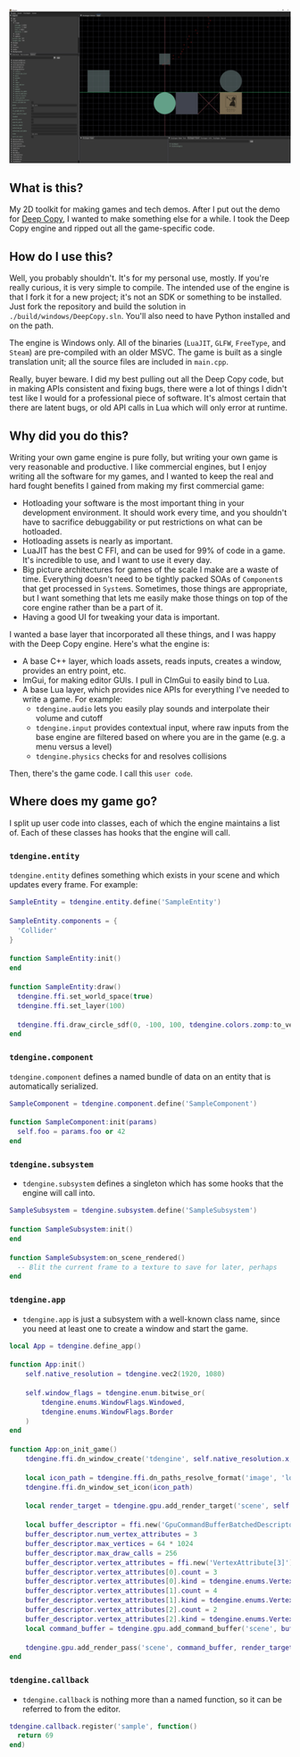 ![](doc/screenshots/tdengine.png)

## What is this?
My 2D toolkit for making games and tech demos. After I put out the demo for [Deep Copy](https://store.steampowered.com/app/2639990/Deep_Copy/), I wanted to make something else for a while. I took the Deep Copy engine and ripped out all the game-specific code.

## How do I use this?
Well, you probably shouldn't. It's for my personal use, mostly. If you're really curious, it is very simple to compile. The intended use of the engine is that I fork it for a new project; it's not an SDK or something to be installed. Just fork the repository and build the solution in `./build/windows/DeepCopy.sln`. You'll also need to have Python installed and on the path.

The engine is Windows only. All of the binaries (`LuaJIT`, `GLFW`, `FreeType`, and `Steam`) are pre-compiled with an older MSVC. The game is built as a single translation unit; all the source files are included in `main.cpp`.

Really, buyer beware. I did my best pulling out all the Deep Copy code, but in making APIs consistent and fixing bugs, there were a lot of things I didn't test like I would for a professional piece of software. It's almost certain that there are latent bugs, or old API calls in Lua which will only error at runtime.

## Why did you do this?
Writing your own game engine is pure folly, but writing your own game is very reasonable and productive. I like commercial engines, but I enjoy writing all the software for my games, and I wanted to keep the real and hard fought benefits I gained from making my first commercial game:
- Hotloading your software is the most important thing in your development environment. It should work every time, and you shouldn't have to sacrifice debuggability or put restrictions on what can be hotloaded.
- Hotloading assets is nearly as important.
- LuaJIT has the best C FFI, and can be used for 99% of code in a game. It's incredible to use, and I want to use it every day.
- Big picture architectures for games of the scale I make are a waste of time. Everything doesn't need to be tightly packed SOAs of `Component`s that get processed in `System`s. Sometimes, those things are appropriate, but I want something that lets me easily make those things on top of the core engine rather than be a part of it.
- Having a good UI for tweaking your data is important. 

I wanted a base layer that incorporated all these things, and I was happy with the Deep Copy engine. Here's what the engine is:
- A base C++ layer, which loads assets, reads inputs, creates a window, provides an entry point, etc.
- ImGui, for making editor GUIs. I pull in CImGui to easily bind to Lua.
- A base Lua layer, which provides nice APIs for everything I've needed to write a game. For example:
  - `tdengine.audio` lets you easily play sounds and interpolate their volume and cutoff
  - `tdengine.input` provides contextual input, where raw inputs from the base engine are filtered based on where you are in the game (e.g. a menu versus a level)
  - `tdengine.physics` checks for and resolves collisions

Then, there's the game code. I call this `user code`.
## Where does my game go?
I split up user code into classes, each of which the engine maintains a list of. Each of these classes has hooks that the engine will call.

### `tdengine.entity`
`tdengine.entity` defines something which exists in your scene and which updates every frame. For example:
```lua
SampleEntity = tdengine.entity.define('SampleEntity')

SampleEntity.components = {
  'Collider'
}

function SampleEntity:init() 
end

function SampleEntity:draw()
  tdengine.ffi.set_world_space(true)
  tdengine.ffi.set_layer(100)

  tdengine.ffi.draw_circle_sdf(0, -100, 100, tdengine.colors.zomp:to_vec4(), 2)
end
```

### `tdengine.component`
`tdengine.component` defines a named bundle of data on an entity that is automatically serialized.
```lua
SampleComponent = tdengine.component.define('SampleComponent')

function SampleComponent:init(params)
  self.foo = params.foo or 42
end
```

### `tdengine.subsystem`
- `tdengine.subsystem` defines a singleton which has some hooks that the engine will call into. 
```lua
SampleSubsystem = tdengine.subsystem.define('SampleSubsystem')

function SampleSubsystem:init()
end

function SampleSubsystem:on_scene_rendered()
  -- Blit the current frame to a texture to save for later, perhaps
end
```

### `tdengine.app`
- `tdengine.app` is just a subsystem with a well-known class name, since you need at least one to create a window and start the game.
```lua
local App = tdengine.define_app()

function App:init()
	self.native_resolution = tdengine.vec2(1920, 1080)

	self.window_flags = tdengine.enum.bitwise_or(
		tdengine.enums.WindowFlags.Windowed,
		tdengine.enums.WindowFlags.Border
	)
end

function App:on_init_game()
	tdengine.ffi.dn_window_create('tdengine', self.native_resolution.x, self.native_resolution.y, self.window_flags)

	local icon_path = tdengine.ffi.dn_paths_resolve_format('image', 'logo/icon.png'):to_interned()
	tdengine.ffi.dn_window_set_icon(icon_path)

	local render_target = tdengine.gpu.add_render_target('scene', self.native_resolution.x, self.native_resolution.y)

	local buffer_descriptor = ffi.new('GpuCommandBufferBatchedDescriptor')
	buffer_descriptor.num_vertex_attributes = 3
	buffer_descriptor.max_vertices = 64 * 1024
	buffer_descriptor.max_draw_calls = 256
	buffer_descriptor.vertex_attributes = ffi.new('VertexAttribute[3]')
	buffer_descriptor.vertex_attributes[0].count = 3
	buffer_descriptor.vertex_attributes[0].kind = tdengine.enums.VertexAttributeKind.Float:to_number()
	buffer_descriptor.vertex_attributes[1].count = 4
	buffer_descriptor.vertex_attributes[1].kind = tdengine.enums.VertexAttributeKind.Float:to_number()
	buffer_descriptor.vertex_attributes[2].count = 2
	buffer_descriptor.vertex_attributes[2].kind = tdengine.enums.VertexAttributeKind.Float:to_number()
	local command_buffer = tdengine.gpu.add_command_buffer('scene', buffer_descriptor)

	tdengine.gpu.add_render_pass('scene', command_buffer, render_target, nil, tdengine.enums.GpuLoadOp.Clear)
end
```
### `tdengine.callback`
- `tdengine.callback` is nothing more than a named function, so it can be referred to from the editor.
```lua
tdengine.callback.register('sample', function()
  return 69
end)
```
